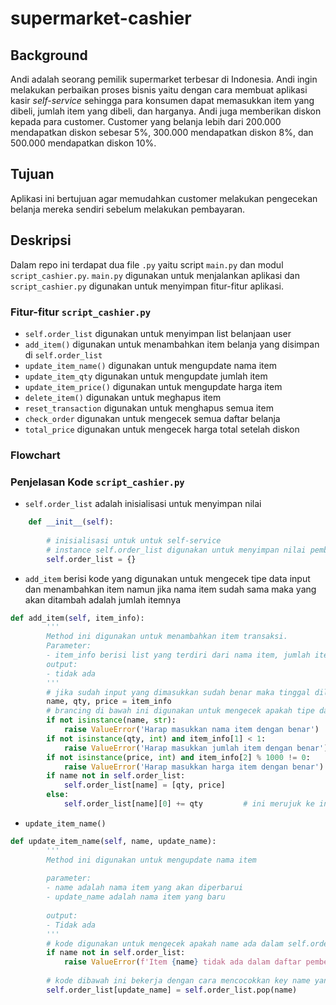 # supermarket-cashier

## Background

Andi adalah seorang pemilik supermarket terbesar di Indonesia. Andi ingin melakukan perbaikan proses bisnis yaitu dengan cara membuat aplikasi kasir _self-service_ sehingga para konsumen dapat memasukkan item yang dibeli, jumlah item yang dibeli, dan harganya. Andi juga memberikan diskon kepada para customer. Customer yang belanja lebih dari 200.000 mendapatkan diskon sebesar 5%, 300.000 mendapatkan diskon 8%, dan 500.000 mendapatkan diskon 10%.

## Tujuan

Aplikasi ini bertujuan agar memudahkan customer melakukan pengecekan belanja mereka sendiri sebelum melakukan pembayaran.

## Deskripsi

Dalam repo ini terdapat dua file `.py` yaitu script `main.py` dan modul `script_cashier.py`. `main.py` digunakan untuk menjalankan aplikasi dan `script_cashier.py` digunakan untuk menyimpan fitur-fitur aplikasi.

### Fitur-fitur `script_cashier.py` 

- `self.order_list` digunakan untuk menyimpan list belanjaan user
- `add_item()` digunakan untuk menambahkan item belanja yang disimpan di `self.order_list`
- `update_item_name()` digunakan untuk mengupdate nama item
- `update_item_qty` digunakan untuk mengupdate jumlah item
- `update_item_price()` digunakan untuk mengupdate harga item
- `delete_item()` digunakan untuk meghapus item
- `reset_transaction` digunakan untuk menghapus semua item
- `check_order` digunakan untuk mengecek semua daftar belanja
- `total_price` digunakan untuk mengecek harga total setelah diskon

### Flowchart

### Penjelasan Kode `script_cashier.py`

- `self.order_list` adalah inisialisasi untuk menyimpan nilai
```python
    def __init__(self):
        
        # inisialisasi untuk untuk self-service
        # instance self.order_list digunakan untuk menyimpan nilai pembelian
        self.order_list = {}
```
- `add_item` berisi kode yang digunakan untuk mengecek tipe data input dan menambahkan item namun jika nama item sudah sama maka yang akan ditambah adalah jumlah itemnya
```py
def add_item(self, item_info):
        ''' 
        Method ini digunakan untuk menambahkan item transaksi.
        Parameter:
        - item_info berisi list yang terdiri dari nama item, jumlah item, dan harga item
        output:
        - tidak ada
        '''
        # jika sudah input yang dimasukkan sudah benar maka tinggal dilanjutkan brancing di bawah ini
        name, qty, price = item_info
        # brancing di bawah ini digunakan untuk mengecek apakah tipe data yang diinput sudah benar
        if not isinstance(name, str):
            raise ValueError('Harap masukkan nama item dengan benar')
        if not isinstance(qty, int) and item_info[1] < 1:
            raise ValueError('Harap masukkan jumlah item dengan benar')
        if not isinstance(price, int) and item_info[2] % 1000 != 0:
            raise ValueError('Harap masukkan harga item dengan benar')
        if name not in self.order_list:
            self.order_list[name] = [qty, price]
        else:
            self.order_list[name][0] += qty         # ini merujuk ke index[0] dari value self.order_list{}
```
- `update_item_name()`
```py
def update_item_name(self, name, update_name):
        '''
        Method ini digunakan untuk mengupdate nama item
        
        parameter:
        - name adalah nama item yang akan diperbarui
        - update_name adalah nama item yang baru
        
        output: 
        - Tidak ada
        '''
        # kode digunakan untuk mengecek apakah name ada dalam self.order_list
        if name not in self.order_list:
            raise ValueError(f'Item {name} tidak ada dalam daftar pembelian')
        
        # kode dibawah ini bekerja dengan cara mencocokkan key name yang baru dengan yang lama menggunakan function .pop()
        self.order_list[update_name] = self.order_list.pop(name)
```
